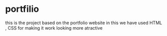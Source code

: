 # portfilio
this is the project based on the portfolio website
in this we have used HTML , CSS for making it work 
looking more atractive
